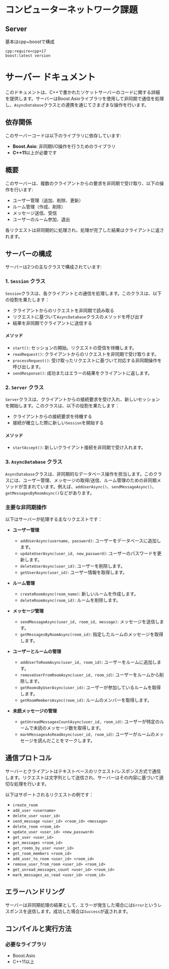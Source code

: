 # コンピューターネットワーク課題
## Server
基本はcpp+boostで構成
```
cpp:require<cpp+17
boost:latest version
```

# サーバー ドキュメント

このドキュメントは、C++で書かれたソケットサーバーのコードに関する詳細を提供します。サーバーはBoost.Asioライブラリを使用して非同期で通信を処理し、`AsyncDatabase`クラスとの連携を通じてさまざまな操作を行います。

## 依存関係

このサーバーコードは以下のライブラリに依存しています:

- **Boost.Asio**: 非同期I/O操作を行うためのライブラリ
- **C++11**以上が必要です

## 概要

このサーバーは、複数のクライアントからの要求を非同期で受け取り、以下の操作を行います:

- ユーザー管理（追加、削除、更新）
- ルーム管理（作成、削除）
- メッセージ送信、受信
- ユーザーのルーム参加、退出

各リクエストは非同期的に処理され、処理が完了した結果はクライアントに返されます。

## サーバーの構成

サーバーは2つの主なクラスで構成されています:

### 1. `Session` クラス

`Session`クラスは、各クライアントとの通信を処理します。このクラスは、以下の役割を果たします：

- クライアントからのリクエストを非同期で読み取る
- リクエストに基づいて`AsyncDatabase`クラスのメソッドを呼び出す
- 結果を非同期でクライアントに送信する

#### メソッド

- `start()`: セッションの開始。リクエストの受信を待機します。
- `readRequest()`: クライアントからのリクエストを非同期で受け取ります。
- `processRequest()`: 受け取ったリクエストに基づいて対応する非同期操作を呼び出します。
- `sendResponse()`: 成功またはエラーの結果をクライアントに返します。

### 2. `Server` クラス

`Server`クラスは、クライアントからの接続要求を受け入れ、新しいセッションを開始します。このクラスは、以下の役割を果たします：

- クライアントからの接続要求を待機する
- 接続が確立した際に新しい`Session`を開始する

#### メソッド

- `startAccept()`: 新しいクライアント接続を非同期で受け入れます。

### 3. `AsyncDatabase` クラス

`AsyncDatabase`クラスは、非同期的なデータベース操作を担当します。このクラスには、ユーザー管理、メッセージの取得/送信、ルーム管理のための非同期メソッドが含まれています。例えば、`addUserAsync()`、`sendMessageAsync()`、`getMessagesByRoomAsync()`などがあります。

### 主要な非同期操作

以下はサーバーが処理する主なリクエストです：

- **ユーザー管理**
  - `addUserAsync(username, password)`: ユーザーをデータベースに追加します。
  - `updateUserAsync(user_id, new_password)`: ユーザーのパスワードを更新します。
  - `deleteUserAsync(user_id)`: ユーザーを削除します。
  - `getUserAsync(user_id)`: ユーザー情報を取得します。

- **ルーム管理**
  - `createRoomAsync(room_name)`: 新しいルームを作成します。
  - `deleteRoomAsync(room_id)`: ルームを削除します。

- **メッセージ管理**
  - `sendMessageAsync(user_id, room_id, message)`: メッセージを送信します。
  - `getMessagesByRoomAsync(room_id)`: 指定したルームのメッセージを取得します。

- **ユーザーとルームの管理**
  - `addUserToRoomAsync(user_id, room_id)`: ユーザーをルームに追加します。
  - `removeUserFromRoomAsync(user_id, room_id)`: ユーザーをルームから削除します。
  - `getRoomsByUserAsync(user_id)`: ユーザーが参加しているルームを取得します。
  - `getRoomMembersAsync(room_id)`: ルームのメンバーを取得します。

- **未読メッセージの管理**
  - `getUnreadMessagesCountAsync(user_id, room_id)`: ユーザーが特定のルームで未読のメッセージ数を取得します。
  - `markMessagesAsReadAsync(user_id, room_id)`: ユーザーがルームのメッセージを読んだことをマークします。

## 通信プロトコル

サーバーとクライアントはテキストベースのリクエスト/レスポンス方式で通信します。リクエストは文字列として送信され、サーバーはその内容に基づいて適切な処理を行います。

以下はサポートされるリクエストの例です：

- `create_room`
- `add_user <username>`
- `delete_user <user_id>`
- `send_message <user_id> <room_id> <message>`
- `delete_room <room_id>`
- `update_user <user_id> <new_password>`
- `get_user <user_id>`
- `get_messages <room_id>`
- `get_rooms_by_user <user_id>`
- `get_room_members <room_id>`
- `add_user_to_room <user_id> <room_id>`
- `remove_user_from_room <user_id> <room_id>`
- `get_unread_messages_count <user_id> <room_id>`
- `mark_messages_as_read <user_id> <room_id>`

## エラーハンドリング

サーバーは非同期処理の結果として、エラーが発生した場合には`Error`というレスポンスを送信します。成功した場合は`Success`が返されます。

## コンパイルと実行方法

### 必要なライブラリ

- Boost.Asio
- C++11以上


